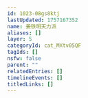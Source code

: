 ```yaml
---
id: 1023-08gs8ktj
lastUpdated: 1757167352
name: 姜铁明天力派
aliases: []
layer: 5
categoryId: cat_MXtv05QF
tagIds: []
nsfw: false
parent: ""
relatedEntries: []
timelineEvents: []
titledLinks: []
---
```


